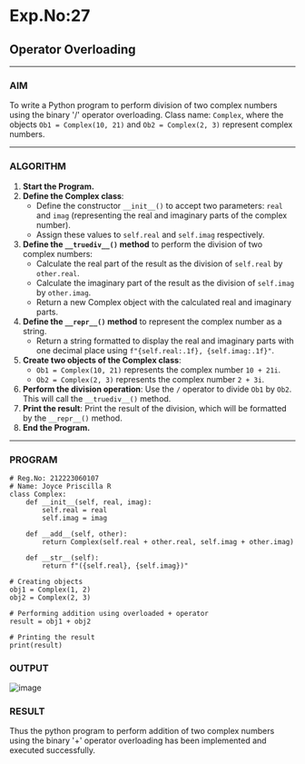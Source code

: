 # Exp.No:27  
## Operator Overloading

---

### AIM  
To write a Python program to perform division of two complex numbers using the binary '/' operator overloading. Class name: `Complex`, where the objects `Ob1 = Complex(10, 21)` and `Ob2 = Complex(2, 3)` represent complex numbers.

---

### ALGORITHM

1. **Start the Program.**
2. **Define the Complex class**:
   - Define the constructor `__init__()` to accept two parameters: `real` and `imag` (representing the real and imaginary parts of the complex number).
   - Assign these values to `self.real` and `self.imag` respectively.
3. **Define the `__truediv__()` method** to perform the division of two complex numbers:
   - Calculate the real part of the result as the division of `self.real` by `other.real`.
   - Calculate the imaginary part of the result as the division of `self.imag` by `other.imag`.
   - Return a new Complex object with the calculated real and imaginary parts.
4. **Define the `__repr__()` method** to represent the complex number as a string.
   - Return a string formatted to display the real and imaginary parts with one decimal place using `f"{self.real:.1f}, {self.imag:.1f}"`.
5. **Create two objects of the Complex class**:
   - `Ob1 = Complex(10, 21)` represents the complex number `10 + 21i`.
   - `Ob2 = Complex(2, 3)` represents the complex number `2 + 3i`.
6. **Perform the division operation**: Use the `/` operator to divide `Ob1` by `Ob2`. This will call the `__truediv__()` method.
7. **Print the result**: Print the result of the division, which will be formatted by the `__repr__()` method.
8. **End the Program.**

---

### PROGRAM

```
# Reg.No: 212223060107
# Name: Joyce Priscilla R
class Complex:
    def __init__(self, real, imag):
        self.real = real
        self.imag = imag

    def __add__(self, other):
        return Complex(self.real + other.real, self.imag + other.imag)

    def __str__(self):
        return f"({self.real}, {self.imag})"

# Creating objects
obj1 = Complex(1, 2)
obj2 = Complex(2, 3)

# Performing addition using overloaded + operator
result = obj1 + obj2

# Printing the result
print(result)

```

### OUTPUT

![image](https://github.com/user-attachments/assets/86deda3e-182d-43cd-81e2-02567b7a3464)



### RESULT

Thus the python program to perform addition of two complex numbers using the binary '+' operator overloading has been implemented and executed successfully.

